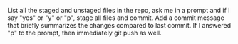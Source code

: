 List all the staged and unstaged files in the repo, ask me in a prompt and if I say "yes" or "y" or "p", stage all files and commit. Add a commit message that briefly summarizes the changes compared to last commit. If I answered "p" to the prompt, then immediately git push as well.